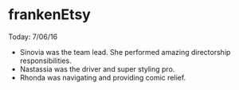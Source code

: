 # frankenEtsy


Today: 7/06/16
* Sinovia was the team lead.  She performed amazing directorship responsibilities.
* Nastassia was the driver and super styling pro.
* Rhonda was navigating and providing comic relief.
